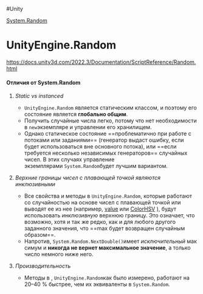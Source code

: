 #Unity

[System.Random](1.%20Languages/C-sharp/0.%20Введение/_Библиотеки/Random.md)

# UnityEngine.Random

https://docs.unity3d.com/2022.3/Documentation/ScriptReference/Random.html

#### **Отличия от System.Random**  
  
1. _Static vs instanced_  
	- `UnityEngine.Random` является статическим классом, и поэтому его состояние является **глобально общим**. 
	- Получить случайные числа легко, потому что нет необходимости в `new`экземпляре и управлении его хранилищем. 
	- Однако статическое состояние ==проблематично при работе с потоками или заданиями== (генератор выдаст ошибку, если будет использоваться вне основного потока), или ==если требуется несколько независимых генераторов== случайных чисел. В этих случаях управление экземплярами `System.Random`будет лучшим вариантом.  
  
2. _Верхние границы чисел с плавающей точкой являются инклюзивными_  
	- Все свойства и методы в `UnityEngine.Random`, которые работают со случайностью на основе чисел с плавающей точкой или выводят ее из нее (например, [value](https://docs.unity3d.com/2022.3/Documentation/ScriptReference/Random-value.html) или [ColorHSV](https://docs.unity3d.com/2022.3/Documentation/ScriptReference/Random.ColorHSV.html) ), будут использовать _инклюзивную_ верхнюю границу. Это означает, что возможно, хотя и так же редко, как и для любого другого заданного значения, что ==max будет возвращен случайным образом==.
	- Напротив, `System.Random.NextDouble()`имеет _исключительный_ максимум и **никогда не вернет максимальное значение**, а только число немного ниже него.  
  
3. _Производительность_  
	- Методы в , `UnityEngine.Random`как было измерено, работают на 20–40 % быстрее, чем их эквиваленты в `System.Random`.  
  